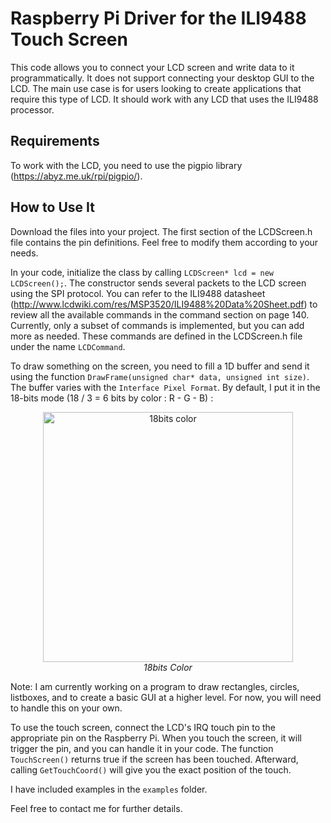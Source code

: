 # Raspberry Pi Driver for the ILI9488 Touch Screen

This code allows you to connect your LCD screen and write data to it programmatically. It does not support connecting your desktop GUI to the LCD. The main use case is for users looking to create applications that require this type of LCD. It should work with any LCD that uses the ILI9488 processor.
## Requirements
To work with the LCD, you need to use the pigpio library (https://abyz.me.uk/rpi/pigpio/).

## How to Use It

Download the files into your project. The first section of the LCDScreen.h file contains the pin definitions. Feel free to modify them according to your needs.

In your code, initialize the class by calling `LCDScreen* lcd = new LCDScreen();`. The constructor sends several packets to the LCD screen using the SPI protocol. You can refer to the ILI9488 datasheet (http://www.lcdwiki.com/res/MSP3520/ILI9488%20Data%20Sheet.pdf) to review all the available commands in the command section on page 140. Currently, only a subset of commands is implemented, but you can add more as needed. These commands are defined in the LCDScreen.h file under the name `LCDCommand`.

To draw something on the screen, you need to fill a 1D buffer and send it using the function `DrawFrame(unsigned char* data, unsigned int size)`. The buffer varies with the `Interface Pixel Format`. By default, I put it in the 18-bits mode (18 / 3 = 6 bits by color : R - G - B) :

<p align="center">
  <img src="images/color_18bits" alt="18bits color" width="400"/>
  <br>
  <em>18bits Color</em>
</p>


Note: I am currently working on a program to draw rectangles, circles, listboxes, and to create a basic GUI at a higher level. For now, you will need to handle this on your own.

To use the touch screen, connect the LCD's IRQ touch pin to the appropriate pin on the Raspberry Pi. When you touch the screen, it will trigger the pin, and you can handle it in your code. The function `TouchScreen()` returns true if the screen has been touched. Afterward, calling `GetTouchCoord()` will give you the exact position of the touch.

I have included examples in the `examples` folder.

Feel free to contact me for further details.
